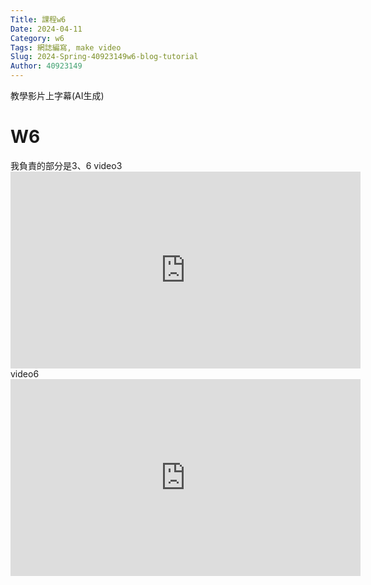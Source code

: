 ```yaml
---
Title: 課程w6
Date: 2024-04-11 
Category: w6
Tags: 網誌編寫, make video
Slug: 2024-Spring-40923149w6-blog-tutorial
Author: 40923149
---
```


教學影片上字幕(AI生成)

<!-- PELICAN_END_SUMMARY -->

# W6
我負責的部分是3、6
video3<iframe width="560" height="315" src="https://www.youtube.com/embed/YKJ-Y80hD_8?si=5o8EQUKjZvo1iDl5" title="YouTube video player" frameborder="0" allow="accelerometer; autoplay; clipboard-write; encrypted-media; gyroscope; picture-in-picture; web-share" referrerpolicy="strict-origin-when-cross-origin" allowfullscreen></iframe>
video6<iframe width="560" height="315" src="https://www.youtube.com/embed/3B5h4ChcHdU?si=aVkvE5qjQ9EBfiqu" title="YouTube video player" frameborder="0" allow="accelerometer; autoplay; clipboard-write; encrypted-media; gyroscope; picture-in-picture; web-share" referrerpolicy="strict-origin-when-cross-origin" allowfullscreen></iframe>
